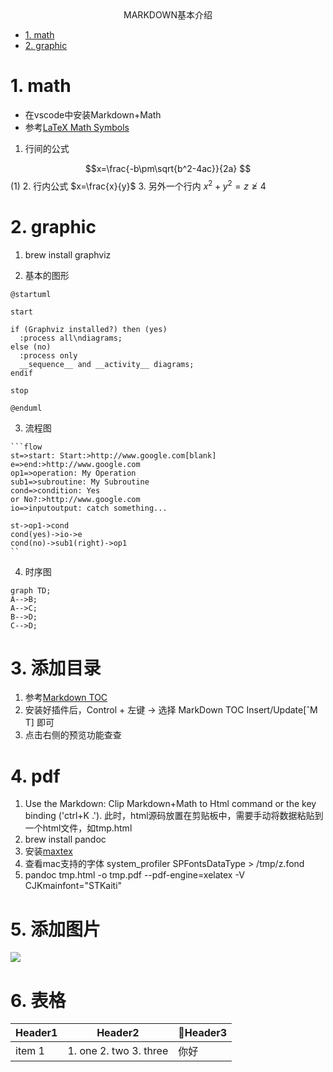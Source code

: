 <center>MARKDOWN基本介绍</center>
<!-- TOC -->

- [1. math](#1-math)
- [2. graphic](#2-graphic)

<!-- /TOC -->

# 1. math

* 在vscode中安装Markdown+Math
* 参考[LaTeX Math Symbols](https://oeis.org/wiki/List_of_LaTeX_mathematical_symbols)
1. 行间的公式

$$x=\frac{-b\pm\sqrt{b^2-4ac}}{2a}                 $$      (1)
2. 行内公式 $x=\frac{x}{y}$
3. 另外一个行内 $x^2+y^2=z \ngeq 4$


# 2. graphic
1. brew install graphviz
 
2. 基本的图形 

```plantuml
@startuml

start

if (Graphviz installed?) then (yes)
  :process all\ndiagrams;
else (no)
  :process only
  __sequence__ and __activity__ diagrams;
endif

stop

@enduml
```

3. 流程图
```flow
```flow
st=>start: Start:>http://www.google.com[blank]
e=>end:>http://www.google.com
op1=>operation: My Operation
sub1=>subroutine: My Subroutine
cond=>condition: Yes
or No?:>http://www.google.com
io=>inputoutput: catch something...

st->op1->cond
cond(yes)->io->e
cond(no)->sub1(right)->op1
``
```

4. 时序图
```mermaid
graph TD;
A-->B;
A-->C;
B-->D;
C-->D;
```


# 3. 添加目录

1. 参考[Markdown TOC](https://www.jianshu.com/p/4721ddd27027)
2. 安装好插件后，Control + 左键 -> 选择 MarkDown TOC Insert/Update[ˆM T] 即可
3. 点击右侧的预览功能查查

# 4. pdf

1. Use the Markdown: Clip Markdown+Math to Html command or the key binding ('ctrl+K .'). 此时，html源码放置在剪贴板中，需要手动将数据粘贴到一个html文件，如tmp.html
2. brew install pandoc
3. 安装[maxtex](http://www.tug.org/mactex/mactex-download.html)
4. 查看mac支持的字体 system_profiler SPFontsDataType > /tmp/z.fond
5. pandoc tmp.html -o tmp.pdf --pdf-engine=xelatex -V CJKmainfont="STKaiti"

# 5. 添加图片
<img  src="/Users/alchemy_taotaox/Desktop/mygithub/profile/gru-image.jpg"/><br/>


# 6. 表格

|Header1 | Header2                | Header3|
|---------|-----------------------|--------|
|item 1  | 1. one 2. two 3. three | 你好|

#